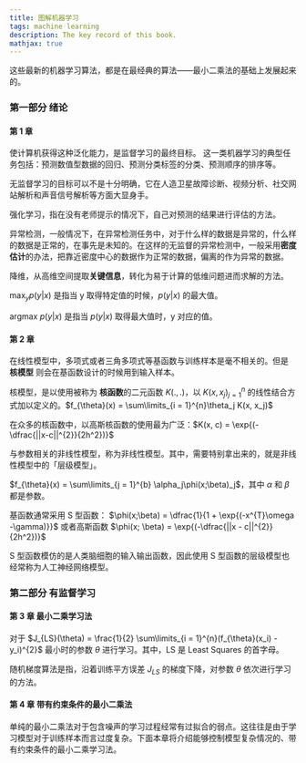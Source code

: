 ```yaml
---
title: 图解机器学习
tags: machine learning
description: The key record of this book. 
mathjax: true
---
```

这些最新的机器学习算法，都是在最经典的算法——最小二乘法的基础上发展起来的。

### 第一部分 绪论

#### 第 1 章

使计算机获得这种泛化能力，是监督学习的最终目标。
这一类机器学习的典型任务包括：预测数值型数据的回归、预测分类标签的分类、预测顺序的排序等。

无监督学习的目标可以不是十分明确，它在人造卫星故障诊断、视频分析、社交网站解析和声音信号解析等方面大显身手。

强化学习，指在没有老师提示的情况下，自己对预测的结果进行评估的方法。

异常检测，一般情况下，在异常检测任务中，对于什么样的数据是异常的，什么样的数据是正常的，在事先是未知的。在这样的无监督的异常检测中，一般采用**密度估计**的办法，把靠近密度中心的数据作为正常的数据，偏离的作为异常的数据。

降维，从高维空间提取**关键信息**，转化为易于计算的低维问题进而求解的方法。

$\max_y p(y|x)$ 是指当 y 取得特定值的时候，$p(y|x)$ 的最大值。

$\text{argmax} \ {p(y|x)}$ 是指当 $p(y|x)$ 取得最大值时，y 对应的值。

#### 第 2 章

在线性模型中，多项式或者三角多项式等基函数与训练样本是毫不相关的。但是 **核模型** 则会在基函数设计的时候用到输入样本。

核模型，是以使用被称为 **核函数**的二元函数 $K(.,.)$，以 $K(x, x_j)_{j=1}^{n}$ 的线性结合方式加以定义的。$f_{\theta}(x) = \sum\limits_{i = 1}^{n}\theta_j K(x, x_j)$ 

在众多的核函数中，以高斯核函数的使用最为广泛：$K(x, c) = \exp{(-\dfrac{||x-c||^{2}}{2h^2})}$

与参数相关的非线性模型，称为非线性模型。其中，需要特别拿出来的，就是非线性模型中的「层级模型」。

$f_{\theta}(x) = \sum\limits_{j = 1}^{b} \alpha_j\phi(x;\beta)_j$，其中 $\alpha$ 和 $\beta$ 都是参数。

基函数通常采用 S 型函数：
$\phi(x;\beta) = \dfrac{1}{1 + \exp{(-x^{T}\omega -\gamma)}}$ 或者高斯函数 $\phi(x; \beta) = \exp{(-\dfrac{||x - c||^{2}}{2h^2})}$

S 型函数模仿的是人类脑细胞的输入输出函数，因此使用 S 型函数的层级模型也经常称为人工神经网络模型。

### 第二部分 有监督学习

#### 第 3 章 最小二乘学习法

对于 $J_{LS}(\theta) = \frac{1}{2} \sum\limits_{i = 1}^{n}(f_{\theta}(x_i) - y_i)^{2}$ 最小时的参数 $\theta$ 进行学习。其中，LS 是 Least Squares 的首字母。

随机梯度算法是指，沿着训练平方误差 $J_{LS}$ 的梯度下降，对参数 $\theta$ 依次进行学习的方法。

#### 第 4 章 带有约束条件的最小二乘法

单纯的最小二乘法对于包含噪声的学习过程经常有过拟合的弱点。这往往是由于学习模型对于训练样本而言过度复杂。下面本章将介绍能够控制模型复杂情况的、带有约束条件的最小二乘学习法。

